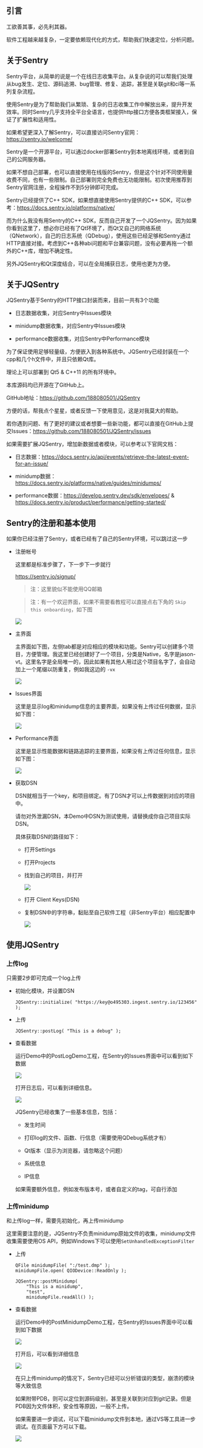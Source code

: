 ## 引言

工欲善其事，必先利其器。

软件工程越来越复杂，一定要依赖现代化的方式，帮助我们快速定位，分析问题。


## 关于Sentry

Sentry平台，从简单的说是一个在线日志收集平台。从复杂说的可以帮我们处理从bug发生、定位、源码追溯、bug管理、修复、追踪，甚至是关联git和ci等一系列复杂流程。

使用Sentry是为了帮助我们从繁琐、复杂的日志收集工作中解放出来，提升开发效率。同时Sentry几乎支持全平台全语言，也提供http接口方便各类框架接入，保证了扩展性和适用性。

如果希望更深入了解Sentry，可以直接访问Sentry官网：
https://sentry.io/welcome/

Sentry是一个开源平台，可以通过docker部署Sentry到本地离线环境，或者到自己的公网服务器。

如果不想自己部署，也可以直接使用在线版的Sentry，但是这个针对不同使用量收费不同，也有一些限制。自己部署则完全免费也无功能限制。初次使用推荐到Sentry官网注册，全程操作不到5分钟即可完成。

Sentry已经提供了C++ SDK，如果想直接使用Sentry提供的C++ SDK，可以参考：https://docs.sentry.io/platforms/native/

而为什么我没有用Sentry的C++ SDK，反而自己开发了一个JQSentry。因为如果你看到这里了，想必你已经有了Qt环境了，而Qt又自己的网络系统（QNetwork），自己的日志系统（QDebug），使用这些已经足够和Sentry通过HTTP直接对接。考虑到C++各种abi问题和平台兼容问题，没有必要再拖一个额外的C++库，增加不确定性。

另外JQSentry和Qt深度结合，可以在全局捕获日志，使用也更为方便。


## 关于JQSentry

JQSentry基于Sentry的HTTP接口封装而来，目前一共有3个功能

* 日志数据收集，对应Sentry中Issues模块

* minidump数据收集，对应Sentry中Issues模块

* performance数据收集，对应Sentry中Performance模块

为了保证使用足够轻量级，方便嵌入到各种系统中。JQSentry已经封装在一个cpp和几个h文件中，并且只依赖Qt库。

理论上可以部署到 Qt5 & C++11 的所有环境中。

本库源码均已开源在了GitHub上。

GitHub地址：https://github.com/188080501/JQSentry

方便的话，帮我点个星星，或者反馈一下使用意见，这是对我莫大的帮助。

若你遇到问题、有了更好的建议或者想要一些新功能，都可以直接在GitHub上提交Issues：https://github.com/188080501/JQSentry/issues

如果需要扩展JQSentry，增加新数据或者模块，可以参考以下官网文档：

* 日志数据：https://docs.sentry.io/api/events/retrieve-the-latest-event-for-an-issue/

* minidump数据：https://docs.sentry.io/platforms/native/guides/minidumps/

* performance数据：https://develop.sentry.dev/sdk/envelopes/ & https://docs.sentry.io/product/performance/getting-started/


## Sentry的注册和基本使用

如果你已经注册了Sentry，或者已经有了自己的Sentry环境，可以跳过这一步

* 注册帐号

    这里都是标准步骤了，下一步下一步就行

    https://sentry.io/signup/

    > 注：这里貌似不能使用QQ邮箱

    > 注：有一个欢迎界面，如果不需要看教程可以直接点右下角的 ```Skip this onboarding```，如下图

    ![](./doc/1.1.png)

* 主界面

    主界面如下图，左侧tab都是对应相应的模块和功能。Sentry可以创建多个项目，方便管理。我这里已经创建好了一个项目，分类是Native，名字是jason-vt。这里名字是全局唯一的，因此如果有其他人用过这个项目名字了，会自动加上一个尾缀以防重复，例如我这边的 ```-vx```

    ![](./doc/1.2.png)

* Issues界面

    这里是显示log和minidump信息的主要界面，如果没有上传过任何数据，显示如下图：

    ![](./doc/1.3.png)

* Performance界面

    这里是显示性能数据和链路追踪的主要界面，如果没有上传过任何信息，显示如下图：

    ![](./doc/1.4.png)

* 获取DSN

    DSN就相当于一个key，和项目绑定。有了DSN才可以上传数据到对应的项目中。

    请勿对外泄漏DSN，本Demo中DSN为测试使用，请替换成你自己项目实际DSN。

    具体获取DSN的路径如下：

    * 打开Settings

    * 打开Projects

    * 找到自己的项目，并打开

        ![](./doc/1.5.png)

    * 打开 Client Keys(DSN)

    * 复制DSN中的字符串，黏贴至自己软件工程（非Sentry平台）相应配置中

        ![](./doc/1.6.png)


## 使用JQSentry

### 上传log

只需要2步即可完成一个log上传

* 初始化模块，并设置DSN

    ```
    JQSentry::initialize( "https://key@o495303.ingest.sentry.io/123456" );
    ```

* 上传

    ```
    JQSentry::postLog( "This is a debug" );
    ```

* 查看数据

    运行Demo中的PostLogDemo工程，在Sentry的Issues界面中可以看到如下数据

    ![](./doc/2.1.png)

    打开日志后，可以看到详细信息。

    ![](./doc/2.2.png)

    JQSentry已经收集了一些基本信息，包括：

    * 发生时间

    * 打印log的文件、函数、行信息（需要使用QDebug系统才有）

    * Qt版本（显示为浏览器，请忽略这个问题）

    * 系统信息

    * IP信息

    如果需要额外信息，例如发布版本号，或者自定义的tag，可自行添加

### 上传minidump

和上传log一样，需要先初始化，再上传minidump

这里需要注意的是，JQSentry不负责minidump原始文件的收集，minidump文件收集需要使用OS API，例如Windows下可以使用```SetUnhandledExceptionFilter```

* 上传

    ```
    QFile minidumpFile( ":/test.dmp" );
    minidumpFile.open( QIODevice::ReadOnly );

    JQSentry::postMinidump(
        "This is a minidump",
        "test",
        minidumpFile.readAll() );
    ```

* 查看数据

    运行Demo中的PostMinidumpDemo工程，在Sentry的Issues界面中可以看到如下数据

    ![](./doc/2.3.png)

    打开后，可以看到详细信息

    ![](./doc/2.4.png)

    在只上传minidump的情况下，Sentry已经可以分析错误的类型，崩溃的模块等大致信息

    如果附带PDB，则可以定位到源码级别，甚至是关联到对应到git记录。但是PDB因为文件体积，安全性等原因，一般不上传。

    如果需要进一步调试，可以下载minidump文件到本地，通过VS等工具进一步调试。在页面最下方可以下载。

    ![](./doc/2.5.png)
